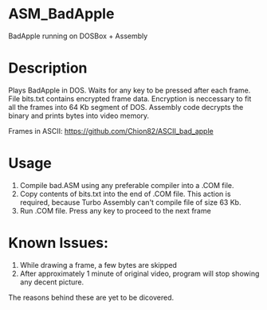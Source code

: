 # ASM_BadApple
BadApple running on DOSBox + Assembly

# Description
Plays BadApple in DOS. Waits for any key to be pressed after each frame. File bits.txt contains encrypted frame data. Encryption is neccessary to fit all the frames into 64 Kb segment of DOS. Assembly code decrypts the binary and prints bytes into video memory.

Frames in ASCII: https://github.com/Chion82/ASCII_bad_apple

# Usage
1) Compile bad.ASM using any preferable compiler into a .COM file.
2) Copy contents of bits.txt into the end of .COM file. This action is required, because Turbo Assembly can't compile file of size 63 Kb.
3) Run .COM file. Press any key to proceed to the next frame

# Known Issues:
1) While drawing a frame, a few bytes are skipped
2) After approximately 1 minute of original video, program will stop showing any decent picture.

The reasons behind these are yet to be dicovered.
